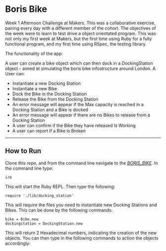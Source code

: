 # Boris Bike

Week 1 Afternoon Challenge at Makers. This was a collaborative exercise, pairing every day with a different member of the cohort. The objectives of the week were to learn to test drive a object orientated program. This was not only my first week at Makers, but the first time using Ruby for a fully functional program, and my first time using RSpec, the testing library.

The functionality of the app:

A user can create a bike object which can then dock in a DockingStation object - aimed at simulating the boris bike infostructure around London. A User can:

- Instantiate a new Docking Station
- Instantiate a new Bike
- Dock the Bike in the Docking Station
- Release the Bike from the Docking Station
- An error message will appear if the Max capacity is reached in a Docking Station and a Bike is docked
- An error message will appear if there are no Bikes to release from a Docking Station
- A user can confirm if the Bike they have released Is Working
- A user can report if a Bike is Broken

---

## How to Run

Clone this repo, and from the command line navigate to the [_BORIS_BIKE_](BORIS_BIKE). In the command line type:

```
irb
```

This will start the Ruby REPL. Then type the following:

```
require './lib/docking_station'
```

This will require the files you need to instantiate new Docking Stations and Bikes. This can be done by the following commands:

```
bike = Bike.new
dockingstation = DockingStation.new
```

This will return 2 Hexadecimal numbers, indicating the creation of the new objects. You can then type in the following commands to action the objects accordingly:

```

```

